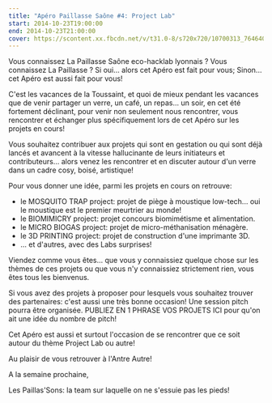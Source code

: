 ```yaml
---
title: "Apéro Paillasse Saône #4: Project Lab"
start: 2014-10-23T19:00:00
end: 2014-10-23T21:00:00
cover: https://scontent.xx.fbcdn.net/v/t31.0-8/s720x720/10700313_764640443596424_1133689643220265853_o.jpg?oh=710d09b5fddaf2a9da726b2c92e91c7d&oe=5B053446
---
```

 Vous connaissez La Paillasse Saône eco-hacklab lyonnais ? Vous connaissez La Paillasse ? Si oui... alors cet Apéro est fait pour vous; Sinon... cet Apéro est aussi fait pour vous!


C'est les vacances de la Toussaint, et quoi de mieux pendant les vacances que de venir partager un verre, un café, un repas... un soir, en cet été fortement déclinant, pour venir non seulement nous rencontrer, vous rencontrer et échanger plus spécifiquement lors de cet Apéro sur les projets en cours!

Vous souhaitez contribuer aux projets qui sont en gestation ou qui sont déjà lancés et avancent à la vitesse hallucinante de leurs initiateurs et contributeurs... alors venez les rencontrer et en discuter autour d'un verre dans un cadre cosy, boisé, artistique!

Pour vous donner une idée, parmi les projets en cours on retrouve:
- le MOSQUITO TRAP project: projet de piège à moustique low-tech... oui le moustique est le premier meurtrier au monde!
- le BIOMIMICRY project: projet concours biomimétisme et alimentation.
- le MICRO BIOGAS project: projet de micro-méthanisation ménagère.
- le 3D PRINTING project: projet de construction d'une imprimante 3D.
- ... et d'autres, avec des Labs surprises!

Viendez comme vous êtes... que vous y connaissiez quelque chose sur les thèmes de ces projets ou que vous n'y connaissiez strictement rien, vous êtes tous les bienvenus.

Si vous avez des projets à proposer pour lesquels vous souhaitez trouver des partenaires: c'est aussi une très bonne occasion! Une session pitch pourra être organisée. PUBLIEZ EN 1 PHRASE VOS PROJETS ICI pour qu'on ait une idée du nombre de pitch!

Cet Apéro est aussi et surtout l'occasion de se rencontrer que ce soit autour du thème Project Lab ou autre!


Au plaisir de vous retrouver à l'Antre Autre!


A la semaine prochaine,


Les Paillas'Sons: la team sur laquelle on ne s'essuie pas les pieds!
